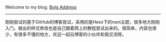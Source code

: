 Welcome to my blog.     [Bolg Address](https://iceWind-R.github.io)

---

刚刚尝试的基于GitHub的博客尝试，采用的是Hexo下的next主题，很多地方刚刚入门，做出的样式修改也是自己跟着网上的教程尝试出来的。很简单，内容也很少，有很多不懂的地方，欢迎一起玩博客的小伙伴和我交流呀。

